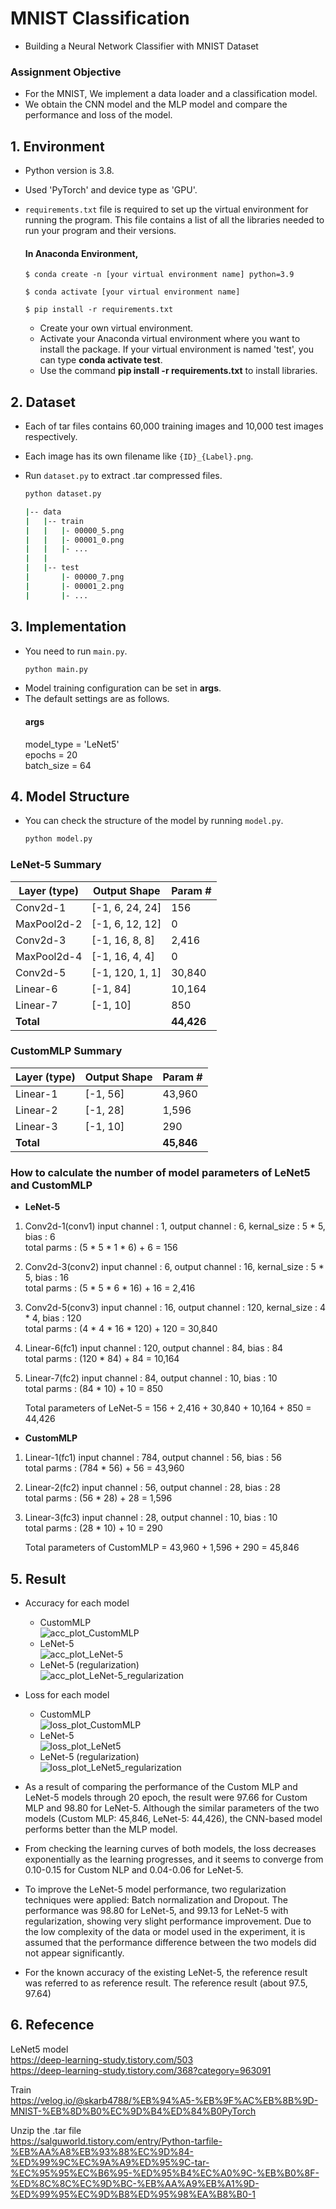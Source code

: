 # MNIST Classification
- Building a Neural Network Classifier with MNIST Dataset

### Assignment Objective
- For the MNIST, We implement a data loader and a classification model.
- We obtain the CNN model and the MLP model and compare the performance and loss of the model.

## 1. Environment
- Python version is 3.8.
- Used 'PyTorch' and device type as 'GPU'.
- `requirements.txt` file is required to set up the virtual environment for running the program. This file contains a list of all the libraries needed to run your program and their versions.

    #### In **Anaconda** Environment,

  ```
  $ conda create -n [your virtual environment name] python=3.9
  
  $ conda activate [your virtual environment name]
  
  $ pip install -r requirements.txt
  ```

  - Create your own virtual environment.
  - Activate your Anaconda virtual environment where you want to install the package. If your virtual environment is named 'test', you can type **conda activate test**.
  - Use the command **pip install -r requirements.txt** to install libraries.

## 2. Dataset
- Each of tar files contains 60,000 training images and 10,000 test images respectively.
- Each image has its own filename like `{ID}_{Label}.png`.
- Run `dataset.py` to extract .tar compressed files.

  ```bash
  python dataset.py
  ```

  ```bash
  |-- data
  |   |-- train
  |   |   |- 00000_5.png
  |   |   |- 00001_0.png
  |   |   |- ...
  |   |
  |   |-- test
  |       |- 00000_7.png
  |       |- 00001_2.png
  |       |- ...
  ```

## 3. Implementation
- You need to run `main.py`.
  ```bash
  python main.py
  ```
- Model training configuration can be set in **args**.
- The default settings are as follows.
    #### args
    model_type = 'LeNet5'  
    epochs = 20  
    batch_size = 64  

## 4. Model Structure
- You can check the structure of the model by running `model.py`.

  ```bash
  python model.py
  ```

### LeNet-5 Summary

| Layer (type)   | Output Shape      | Param # |
|----------------|-------------------|---------|
| Conv2d-1       | [-1, 6, 24, 24]   | 156     |
| MaxPool2d-2    | [-1, 6, 12, 12]   | 0       |
| Conv2d-3       | [-1, 16, 8, 8]    | 2,416   |
| MaxPool2d-4    | [-1, 16, 4, 4]    | 0       |
| Conv2d-5       | [-1, 120, 1, 1]   | 30,840  |
| Linear-6       | [-1, 84]          | 10,164  |
| Linear-7       | [-1, 10]          | 850     |
| **Total**      |                   | **44,426** |

### CustomMLP Summary

| Layer (type)   | Output Shape      | Param # |
|----------------|-------------------|---------|
| Linear-1       | [-1, 56]          | 43,960  |
| Linear-2       | [-1, 28]          | 1,596   |
| Linear-3       | [-1, 10]          | 290     |
| **Total**      |                   | **45,846** |

### How to calculate the number of model parameters of LeNet5 and CustomMLP

- **LeNet-5**
1. Conv2d-1(conv1) 
     input channel : 1, output channel : 6, kernal_size : 5 * 5, bias : 6  
     total parms : (5 * 5 * 1 * 6) + 6 = 156
2. Conv2d-3(conv2)
     input channel : 6, output channel : 16, kernal_size : 5 * 5, bias : 16  
     total parms : (5 * 5 * 6 * 16) + 16 = 2,416
3. Conv2d-5(conv3)
     input channel : 16, output channel : 120, kernal_size : 4 * 4, bias : 120  
     total parms : (4 * 4 * 16 * 120) + 120 = 30,840
4. Linear-6(fc1)
     input channel : 120, output channel : 84, bias : 84  
     total parms : (120 * 84) + 84 = 10,164
5. Linear-7(fc2)
     input channel : 84, output channel : 10, bias : 10  
     total parms : (84 * 10) + 10 = 850

     Total parameters of LeNet-5 = 156 + 2,416 + 30,840 + 10,164 + 850 = 44,426

- **CustomMLP**
1. Linear-1(fc1)
     input channel : 784, output channel : 56, bias : 56  
     total parms : (784 * 56) + 56 = 43,960
2. Linear-2(fc2)
     input channel : 56, output channel : 28, bias : 28  
     total parms : (56 * 28) + 28 = 1,596
3. Linear-3(fc3)
     input channel : 28, output channel : 10, bias : 10  
     total parms : (28 * 10) + 10 = 290

     Total parameters of CustomMLP = 43,960 + 1,596 + 290 = 45,846

## 5. Result

- Accuracy for each model
  - CustomMLP  
  ![acc_plot_CustomMLP](https://github.com/bae-sohee/MNIST_Classification/assets/123538321/70600fa9-4b39-44fb-a30f-6b00f621f1cf)  
  - LeNet-5  
  ![acc_plot_LeNet-5](https://github.com/bae-sohee/MNIST_Classification/assets/123538321/329c37ca-5a73-4612-be2d-38db9d2ec3cd)  
  - LeNet-5 (regularization)  
  ![acc_plot_LeNet-5_regularization](https://github.com/bae-sohee/MNIST_Classification/assets/123538321/7bd85219-d64d-40de-a451-774aa7407107)  

- Loss for each model
  - CustomMLP  
  ![loss_plot_CustomMLP](https://github.com/bae-sohee/MNIST_Classification/assets/123538321/e0be35c8-21dd-4be8-929a-e36f9f793ed8)  
  - LeNet-5  
  ![loss_plot_LeNet5](https://github.com/bae-sohee/MNIST_Classification/assets/123538321/a2b00775-09ff-40bd-85d4-eaff0f860855)  
  - LeNet-5 (regularization)  
  ![loss_plot_LeNet5_regularization](https://github.com/bae-sohee/MNIST_Classification/assets/123538321/2708a020-8b51-4224-8f77-bd919aec7da7)  

- As a result of comparing the performance of the Custom MLP and LeNet-5 models through 20 epoch, the result were 97.66 for Custom MLP and 98.80 for LeNet-5. Although the similar parameters of the two models (Custom MLP: 45,846, LeNet-5: 44,426), the CNN-based model performs better than the MLP model.
- From checking the learning curves of both models, the loss decreases exponentially as the learning progresses, and it seems to converge from 0.10-0.15 for Custom NLP and 0.04-0.06 for LeNet-5.
- To improve the LeNet-5 model performance, two regularization techniques were applied: Batch normalization and Dropout. The performance was 98.80 for LeNet-5, and 99.13 for LeNet-5 with regularization, showing very slight performance improvement. Due to the low complexity of the data or model used in the experiment, it is assumed that the performance difference between the two models did not appear significantly.  
- For the known accuracy of the existing LeNet-5, the reference result was referred to as reference result. The reference result (about 97.5, 97.64)

## 6. Refecence

LeNet5 model  
https://deep-learning-study.tistory.com/503  
https://deep-learning-study.tistory.com/368?category=963091  

Train  
https://velog.io/@skarb4788/%EB%94%A5-%EB%9F%AC%EB%8B%9D-MNIST-%EB%8D%B0%EC%9D%B4%ED%84%B0PyTorch

Unzip the .tar file  
https://salguworld.tistory.com/entry/Python-tarfile-%EB%AA%A8%EB%93%88%EC%9D%84-%ED%99%9C%EC%9A%A9%ED%95%9C-tar-%EC%95%95%EC%B6%95-%ED%95%B4%EC%A0%9C-%EB%B0%8F-%ED%8C%8C%EC%9D%BC-%EB%AA%A9%EB%A1%9D-%ED%99%95%EC%9D%B8%ED%95%98%EA%B8%B0-1  

